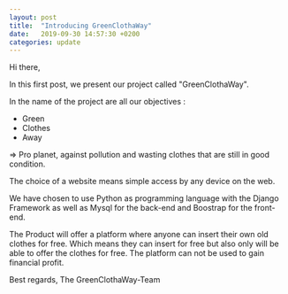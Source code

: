```yaml
---
layout: post
title:  "Introducing GreenClothaWay"
date:   2019-09-30 14:57:30 +0200
categories: update
---
```


Hi there,

In this first post, we present our project called "GreenClothaWay".

In the name of the project are all our objectives :
- Green
- Clothes
- Away

=> Pro planet, against pollution and wasting clothes that are still in good condition.

The choice of a website means simple access by any device on the web.

We have chosen to use Python as programming language with the Django Framework as well as Mysql for the back-end and Boostrap for the front-end.

The Product will offer a platform where anyone can insert their own old clothes for free. Which means they can insert for free but also only will be able to offer the clothes for free. The platform can not be used to gain financial profit.

Best regards,
The GreenClothaWay-Team

